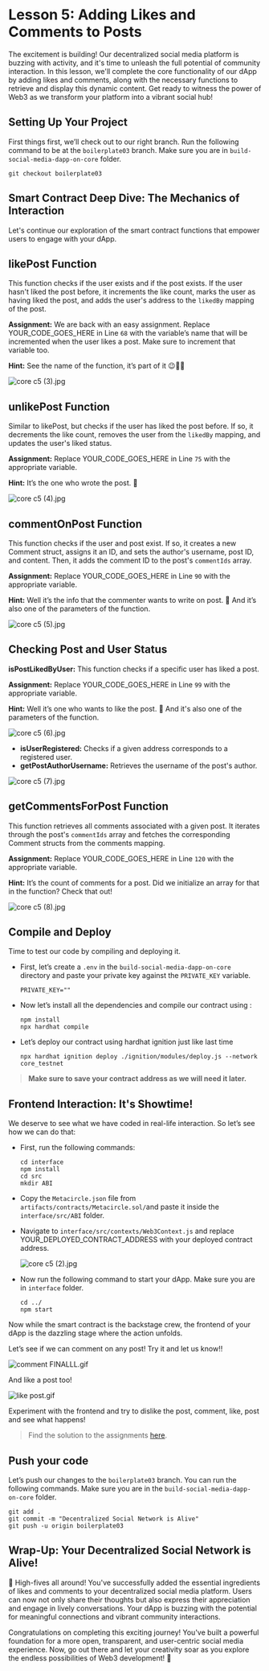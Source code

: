 # Lesson 5: Adding Likes and Comments to Posts

The excitement is building! Our decentralized social media platform is buzzing with activity, and it's time to unleash the full potential of community interaction. In this lesson, we'll complete the core functionality of our dApp by adding likes and comments, along with the necessary functions to retrieve and display this dynamic content. Get ready to witness the power of Web3 as we transform your platform into a vibrant social hub!

## Setting Up Your Project

First things first, we’ll check out to our right branch. Run the following command to be at the `boilerplate03` branch. Make sure you are in `build-social-media-dapp-on-core` folder.

```
git checkout boilerplate03
```

## Smart Contract Deep Dive: The Mechanics of Interaction

Let's continue our exploration of the smart contract functions that empower users to engage with your dApp.

## likePost Function

This function checks if the user exists and if the post exists. If the user hasn't liked the post before, it increments the like count, marks the user as having liked the post, and adds the user's address to the `likedBy` mapping of the post.

**Assignment:** We are back with an easy assignment. Replace YOUR_CODE_GOES_HERE in Line `68` with the variable’s name that will be incremented when the user likes a post. Make sure to increment that variable too.

**Hint:** See the name of the function, it’s part of it 😉👍🏼

![core c5 (3).jpg](https://github.com/0xmetaschool/Learning-Projects/blob/main/assests_for_all/core-c5-build-decentralized-sm-dapp/5.%20Adding%20Likes%20and%20Comments%20to%20Posts/core_c5_(3).jpg?raw=truedd)

## unlikePost Function

Similar to likePost, but checks if the user has liked the post before. If so, it decrements the like count, removes the user from the `likedBy` mapping, and updates the user's liked status.

**Assignment:** Replace YOUR_CODE_GOES_HERE in Line `75` with the appropriate variable.

**Hint:** It’s the one who wrote the post. 🤫

![core c5 (4).jpg](https://github.com/0xmetaschool/Learning-Projects/blob/main/assests_for_all/core-c5-build-decentralized-sm-dapp/5.%20Adding%20Likes%20and%20Comments%20to%20Posts/core_c5_(4).jpg?raw=true)

## commentOnPost Function

This function checks if the user and post exist. If so, it creates a new Comment struct, assigns it an ID, and sets the author's username, post ID, and content. Then, it adds the comment ID to the post's `commentIds` array.

**Assignment:** Replace YOUR_CODE_GOES_HERE in Line `90` with the appropriate variable.

**Hint:** Well it’s the info that the commenter wants to write on post. 📝 And it’s also one of the parameters of the function.

![core c5 (5).jpg](https://github.com/0xmetaschool/Learning-Projects/blob/main/assests_for_all/core-c5-build-decentralized-sm-dapp/5.%20Adding%20Likes%20and%20Comments%20to%20Posts/core_c5_(5).jpg?raw=true)

## Checking Post and User Status

**isPostLikedByUser:** This function checks if a specific user has liked a post.

**Assignment:** Replace YOUR_CODE_GOES_HERE in Line `99` with the appropriate variable.

**Hint:** Well it’s one who wants to like the post. 📝 And it's also one of the parameters of the function.

![core c5 (6).jpg](https://github.com/0xmetaschool/Learning-Projects/blob/main/assests_for_all/core-c5-build-decentralized-sm-dapp/5.%20Adding%20Likes%20and%20Comments%20to%20Posts/core_c5_(6).jpg?raw=true)

- **isUserRegistered:** Checks if a given address corresponds to a registered user.
- **getPostAuthorUsername:** Retrieves the username of the post's author.

![core c5 (7).jpg](https://github.com/0xmetaschool/Learning-Projects/blob/main/assests_for_all/core-c5-build-decentralized-sm-dapp/5.%20Adding%20Likes%20and%20Comments%20to%20Posts/core_c5_(7).jpg?raw=true)

## getCommentsForPost Function

This function retrieves all comments associated with a given post. It iterates through the post's `commentIds` array and fetches the corresponding Comment structs from the comments mapping.

**Assignment:** Replace YOUR_CODE_GOES_HERE in Line `120` with the appropriate variable.

**Hint:** It’s the count of comments for a post. Did we initialize an array for that in the function? Check that out!

![core c5 (8).jpg](https://github.com/0xmetaschool/Learning-Projects/blob/main/assests_for_all/core-c5-build-decentralized-sm-dapp/5.%20Adding%20Likes%20and%20Comments%20to%20Posts/core_c5_(8).jpg?raw=true)

## Compile and Deploy

Time to test our code by compiling and deploying it.

- First, let’s create a `.env` in the `build-social-media-dapp-on-core` directory and paste your private key against the `PRIVATE_KEY` variable.
    
    ```solidity
    PRIVATE_KEY=""
    ```
    
- Now let’s install all the dependencies and compile our contract using :
    
    ```
    npm install 
    npx hardhat compile
    ```
    
- Let’s deploy our contract using hardhat ignition just like last time
    
    ```
    npx hardhat ignition deploy ./ignition/modules/deploy.js --network core_testnet
    ```
    

> **Make sure to save your contract address as we will need it later.**
> 

## **Frontend Interaction: It's Showtime!**

We deserve to see what we have coded in real-life interaction. So let’s see how we can do that:

- First, run the following commands:
    
    ```
    cd interface
    npm install
    cd src
    mkdir ABI
    ```
    
- Copy the `Metacircle.json` file from `artifacts/contracts/Metacircle.sol/`and paste it inside the `interface/src/ABI` folder.
- Navigate to `interface/src/contexts/Web3Context.js` and replace YOUR_DEPLOYED_CONTRACT_ADDRESS with your deployed contract address.
    
    ![core c5 (2).jpg](https://github.com/0xmetaschool/Learning-Projects/blob/main/assests_for_all/core-c5-build-decentralized-sm-dapp/4.%20User%20Authentication,%20Profile,%20and%20Post%20Management/core_c5_(2).jpg?raw=true)
    
- Now run the following command to start your dApp. Make sure you are in `interface` folder.
    
    ```
    cd ../
    npm start
    ```
    

Now while the smart contract is the backstage crew, the frontend of your dApp is the dazzling stage where the action unfolds.

Let’s see if we can comment on any post! Try it and let us know!!

![comment FINALLL.gif](https://github.com/0xmetaschool/Learning-Projects/blob/main/assests_for_all/core-c5-build-decentralized-sm-dapp/5.%20Adding%20Likes%20and%20Comments%20to%20Posts/comment_FINALLL.gif?raw=true)

And like a post too!

![like post.gif](https://github.com/0xmetaschool/Learning-Projects/blob/main/assests_for_all/core-c5-build-decentralized-sm-dapp/5.%20Adding%20Likes%20and%20Comments%20to%20Posts/like_post.gif?raw=true)

Experiment with the frontend and try to dislike the post, comment, like, post and see what happens!

> Find the solution to the assignments [here](https://github.com/0xmetaschool/build-social-media-dapp-on-core/blob/solution-to-assigments/contracts/Metacircle_03.sol).
> 

## Push your code

Let’s push our changes to the `boilerplate03` branch. You can run the following commands. Make sure you are in the `build-social-media-dapp-on-core` folder.

```
git add .
git commit -m "Decentralized Social Network is Alive"
git push -u origin boilerplate03
```

## Wrap-Up: Your Decentralized Social Network is Alive!

🎉  High-fives all around! You've successfully added the essential ingredients of likes and comments to your decentralized social media platform. Users can now not only share their thoughts but also express their appreciation and engage in lively conversations. Your dApp is buzzing with the potential for meaningful connections and vibrant community interactions.

Congratulations on completing this exciting journey! You've built a powerful foundation for a more open, transparent, and user-centric social media experience. Now, go out there and let your creativity soar as you explore the endless possibilities of Web3 development! 🚀